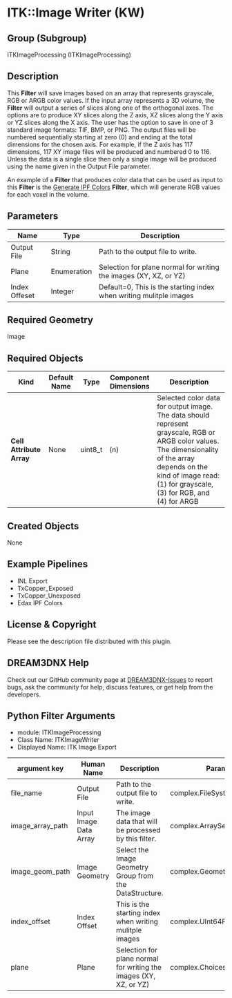 # ITK::Image Writer (KW)

## Group (Subgroup) ##

ITKImageProcessing (ITKImageProcessing)

## Description ##

This **Filter** will save images based on an array that represents grayscale, RGB or ARGB color values. If the input array represents a 3D volume, the **Filter** will output a series of slices along one of the orthogonal axes.  The options are to produce XY slices along the Z axis, XZ slices along the Y axis or YZ slices along the X axis. The user has the option to save in one of 3 standard image formats: TIF, BMP, or PNG. The output files will be numbered sequentially starting at zero (0) and ending at the total dimensions for the chosen axis. For example, if the Z axis has 117 dimensions, 117 XY image files will be produced and numbered 0 to 116. Unless the data is a single slice then only a single image will be produced using the name given in the Output File parameter.

An example of a **Filter** that produces color data that can be used as input to this **Filter** is the [Generate IPF Colors](generateipfcolors.html) **Filter**, which will generate RGB values for each voxel in the volume.

## Parameters ##

| Name             | Type | Description |
|------------------|------| --------------|
| Output File | String | Path to the output file to write. |
| Plane | Enumeration | Selection for plane normal for writing the images (XY, XZ, or YZ) |
| Index Offeset | Integer | Default=0, This is the starting index when writing mulitple images |

## Required Geometry ##

Image 

## Required Objects ##

| Kind | Default Name | Type | Component Dimensions | Description |
|------|--------------|------|----------------------|-------------|
| **Cell Attribute Array** | None| uint8_t | (n) | Selected color data for output image. The data should represent grayscale, RGB or ARGB color values. The dimensionality of the array depends on the kind of image read: (1) for grayscale, (3) for RGB, and (4) for ARGB |


## Created Objects ##

None

## Example Pipelines ##

+ INL Export
+ TxCopper_Exposed
+ TxCopper_Unexposed
+ Edax IPF Colors

## License & Copyright ##

Please see the description file distributed with this plugin.

## DREAM3DNX Help

Check out our GitHub community page at [DREAM3DNX-Issues](https://github.com/BlueQuartzSoftware/DREAM3DNX-Issues) to report bugs, ask the community for help, discuss features, or get help from the developers.

## Python Filter Arguments

+ module: ITKImageProcessing
+ Class Name: ITKImageWriter
+ Displayed Name: ITK Image Export

| argument key | Human Name | Description | Parameter Type |
|--------------|------------|-------------|----------------|
| file_name | Output File | Path to the output file to write. | complex.FileSystemPathParameter |
| image_array_path | Input Image Data Array | The image data that will be processed by this filter. | complex.ArraySelectionParameter |
| image_geom_path | Image Geometry | Select the Image Geometry Group from the DataStructure. | complex.GeometrySelectionParameter |
| index_offset | Index Offset | This is the starting index when writing mulitple images | complex.UInt64Parameter |
| plane | Plane | Selection for plane normal for writing the images (XY, XZ, or YZ) | complex.ChoicesParameter |


